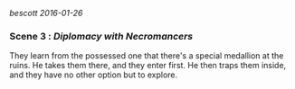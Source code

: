 
*bescott 2016-01-26*


### Scene 3 : *Diplomacy with Necromancers* ###

They learn from the possessed one that there's a special medallion at the ruins.
He takes them there, and they enter first.
He then traps them inside, and they have no other option but to explore.






